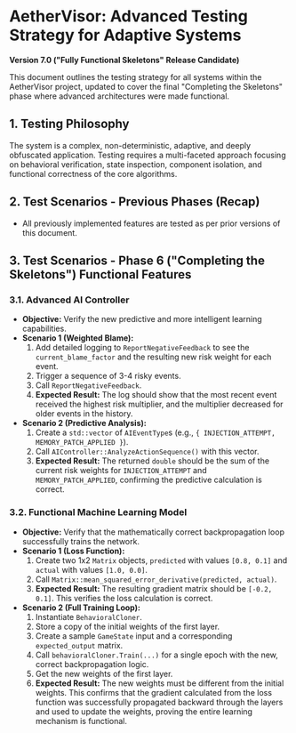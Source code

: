 # AetherVisor: Advanced Testing Strategy for Adaptive Systems
**Version 7.0 ("Fully Functional Skeletons" Release Candidate)**

This document outlines the testing strategy for all systems within the AetherVisor project, updated to cover the final "Completing the Skeletons" phase where advanced architectures were made functional.

## 1. Testing Philosophy

The system is a complex, non-deterministic, adaptive, and deeply obfuscated application. Testing requires a multi-faceted approach focusing on behavioral verification, state inspection, component isolation, and functional correctness of the core algorithms.

## 2. Test Scenarios - Previous Phases (Recap)

- All previously implemented features are tested as per prior versions of this document.

## 3. Test Scenarios - Phase 6 ("Completing the Skeletons") Functional Features

### 3.1. Advanced AI Controller
- **Objective:** Verify the new predictive and more intelligent learning capabilities.
- **Scenario 1 (Weighted Blame):**
    1. Add detailed logging to `ReportNegativeFeedback` to see the `current_blame_factor` and the resulting new risk weight for each event.
    2. Trigger a sequence of 3-4 risky events.
    3. Call `ReportNegativeFeedback`.
    4. **Expected Result:** The log should show that the most recent event received the highest risk multiplier, and the multiplier decreased for older events in the history.
- **Scenario 2 (Predictive Analysis):**
    1. Create a `std::vector` of `AIEventType`s (e.g., `{ INJECTION_ATTEMPT, MEMORY_PATCH_APPLIED }`).
    2. Call `AIController::AnalyzeActionSequence()` with this vector.
    3. **Expected Result:** The returned `double` should be the sum of the current risk weights for `INJECTION_ATTEMPT` and `MEMORY_PATCH_APPLIED`, confirming the predictive calculation is correct.

### 3.2. Functional Machine Learning Model
- **Objective:** Verify that the mathematically correct backpropagation loop successfully trains the network.
- **Scenario 1 (Loss Function):**
    1. Create two 1x2 `Matrix` objects, `predicted` with values `[0.8, 0.1]` and `actual` with values `[1.0, 0.0]`.
    2. Call `Matrix::mean_squared_error_derivative(predicted, actual)`.
    3. **Expected Result:** The resulting gradient matrix should be `[-0.2, 0.1]`. This verifies the loss calculation is correct.
- **Scenario 2 (Full Training Loop):**
    1. Instantiate `BehavioralCloner`.
    2. Store a copy of the initial weights of the first layer.
    3. Create a sample `GameState` input and a corresponding `expected_output` matrix.
    4. Call `behavioralCloner.Train(...)` for a single epoch with the new, correct backpropagation logic.
    5. Get the new weights of the first layer.
    6. **Expected Result:** The new weights must be different from the initial weights. This confirms that the gradient calculated from the loss function was successfully propagated backward through the layers and used to update the weights, proving the entire learning mechanism is functional.
